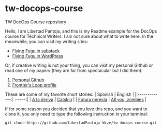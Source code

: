 # tw-docops-course
TW DocOps Course repository

Hello, I am Libertad Pantoja, and this is my Readme example for the DocOps course for Technical Writers. I am not sure about what to write here. In the meanwhile, you can visit my writing sites:

* [Flying Fugu in substack](https://flyingfugu.substack.com/)
* [Flying Fugu in WordPress](https://libertadph.wordpress.com/)

Or, if creative writing is not your thing, you can visit my personal Github or read one of my papers (they are far from spectacular but I did them):
1. [Personal Github](https://github.com/LiberPH)
2. [Frontier's Loop profile](https://loop.frontiersin.org/people/200142/overview)

These are some of my favorite short stories:
| Spanish           | English  |
|:-------------:| :-----:|
| [A la deriva](https://www.ingenieria.unam.mx/dcsyhfi/material_didactico/Literatura_Hispanoamericana_Contemporanea/Autores_Q/QUIROGA/A.pdf) | [Catskin](http://www.lightspeedmagazine.com/fiction/catskin/) |
| [Futura nereida](https://www.lashistorias.com.mx/index.php/archivo/futura-nereida/)      |  [All you, zombies](https://gist.github.com/defunkt/759182/ad44c6135d168ae54503a281bb7e1a24c6c2ea0c)  |

If for some reason you decided that you love this repo, and you want to clone it, you only need to type the following instruction in your terminal:
```
git clone https://github.com/LibertadPantoja-Wize/tw-docops-course.git
```
